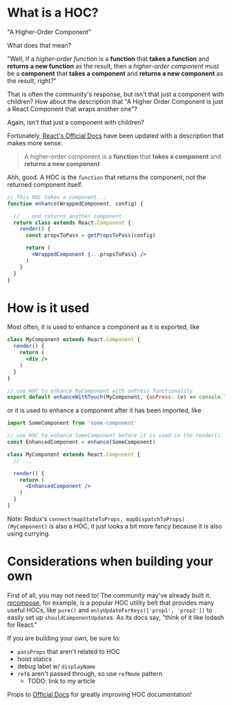# What is a HOC?
"A Higher-Order Component"

What does that mean?

"Well, if a _higher-order function_ is a **function** that **takes a function** and **returns a new function** as the result, then a _higher-order component_ must be a **component** that **takes a component** and **returns a new component** as the result, right?"

That is often the community's response, but isn't that just a component with children? How about the description that "A Higher Order Component is just a React Component that wraps another one"?

Again, isn't that just a component with children?

Fortunately, [React's Official Docs](https://facebook.github.io/react/docs/higher-order-components.html) have been updated with a description that makes more sense:

> A higher-order component is a **function** that **takes a component** and **returns a new component**

Ahh, good. A HOC is the `function` that returns the component, not the returned component itself.

```jsx
// This HOC takes a component...
function enhance(WrappedComponent, config) {

  // ...and returns another component
  return class extends React.Component {
    render() {
      const propsToPass = getPropsToPass(config)

      return (
        <WrappedComponent {...propsToPass} />
      )
    }
  }
}
```

# How is it used
Most often, it is used to enhance a component as it is exported, like

```jsx
class MyComponent extends React.Component {
  render() {
    return (
      <div />
    )
  }
}

// use HOC to enhance MyComponent with onPress functionality
export default enhanceWithTouch(MyComponent, {onPress: (e) => console.log(e)})
```

or it is used to enhance a component after it has been imported, like

```jsx
import SomeComponent from 'some-component'

// use HOC to enhance SomeComponent before it is used in the render()
const EnhancedComponent = enhance(SomeComponent)

class MyComponent extends React.Component {
  // ...

  render() {
    return (
      <EnhancedComponent />
    )
  }
}
```

Note: Redux's `connect(mapStateToProps, mapDispatchToProps)(MyComponent)` is also a HOC, it just looks a bit more fancy because it is also using currying.

# Considerations when building your own
First of all, you may not need to! The community may've already built it. [recompose](https://github.com/acdlite/recompose), for example, is a popular HOC utility belt that provides many useful HOCs, like `pure()` and `onlyUpdateForKeys(['prop1', 'prop2'])` to easily set up `shouldComponentUpdate`s. As its docs say, "think of it like lodash for React."

If you are building your own, be sure to:
- `passProps` that aren't related to HOC
- hoist statics
- debug label w/ `displayName`
- `ref`s aren't passed through, so use `refNode` pattern
  - TODO: link to my article

Props to [Official Docs](https://facebook.github.io/react/docs/higher-order-components.html#convention-pass-unrelated-props-through-to-the-wrapped-component) for greatly improving HOC documentation!